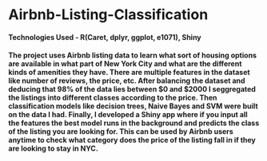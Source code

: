 # Airbnb-Listing-Classification

#### Technologies Used - R(Caret, dplyr, ggplot, e1071), Shiny 

#### The project uses Airbnb listing data to learn what sort of housing options are available in what part of New York City and what are the different kinds of amenities they have. There are multiple features in the dataset like number of reviews, the price, etc. After balancing the dataset and deducing that 98% of the data lies between $0 and $2000 I seggregated the listings into different classes according to the price. Then classification models like decision trees, Naive Bayes and SVM were built on the data I had. Finally, I developed a Shiny app where if you input all the features the best model runs in the background and predicts the class of the listing you are looking for. This can be used by Airbnb users anytime to check what category does the price of the listing fall in if they are looking to stay in NYC.
